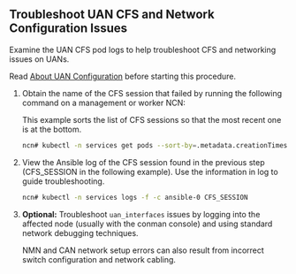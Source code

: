 
## Troubleshoot UAN CFS and Network Configuration Issues

Examine the UAN CFS pod logs to help troubleshoot CFS and networking issues on UANs.

Read [About UAN Configuration](../operations/About_UAN_Configuration.md#about-uan-configuration) before starting this procedure.

1. Obtain the name of the CFS session that failed by running the following command on a management or worker NCN:

    This example sorts the list of CFS sessions so that the most recent one is at the bottom.

    ```bash
    ncn# kubectl -n services get pods --sort-by=.metadata.creationTimestamp | grep ^cfs
    ```

2. View the Ansible log of the CFS session found in the previous step \(CFS\_SESSION in the following example\). Use the information in log to guide troubleshooting.

    ```bash
    ncn# kubectl -n services logs -f -c ansible-0 CFS_SESSION
    ```

3. **Optional:** Troubleshoot `uan_interfaces` issues by logging into the affected node \(usually with the conman console\) and using standard network debugging techniques.

    NMN and CAN network setup errors can also result from incorrect switch configuration and network cabling.
